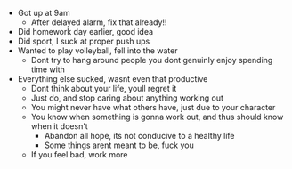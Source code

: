 - Got up at 9am
	- After delayed alarm, fix that already!!
- Did homework day earlier, good idea
- Did sport, I suck at proper push ups
- Wanted to play volleyball, fell into the water
	- Dont try to hang around people you dont genuinly enjoy spending time with
- Everything else sucked, wasnt even that productive
	- Dont think about your life, youll regret it
	- Just do, and stop caring about anything working out
	- You might never have what others have, just due to your character
	- You know when something is gonna work out, and thus should know when it doesn't
		- Abandon all hope, its not conducive to a healthy life
		- Some things arent meant to be, fuck you
	- If you feel bad, work more

